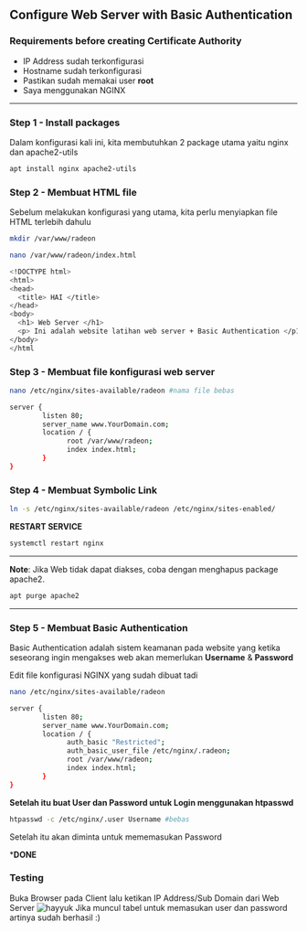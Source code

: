 ## Configure Web Server with Basic Authentication
### Requirements before creating Certificate Authority
- IP Address sudah terkonfigurasi
- Hostname sudah terkonfigurasi
- Pastikan sudah memakai user **root**
- Saya menggunakan NGINX
---
### Step 1 - Install packages
Dalam konfigurasi kali ini, kita membutuhkan 2 package utama yaitu nginx dan apache2-utils
```bash
apt install nginx apache2-utils
```
### Step 2 - Membuat HTML file
Sebelum melakukan konfigurasi yang utama, kita perlu menyiapkan file HTML terlebih dahulu
```bash
mkdir /var/www/radeon
```
```bash
nano /var/www/radeon/index.html
```
```bash
<!DOCTYPE html>
<html>
<head>
  <title> HAI </title>
</head>
<body>
  <h1> Web Server </h1>
  <p> Ini adalah website latihan web server + Basic Authentication </p1>
</body>
</html
```
### Step 3 - Membuat file konfigurasi web server
```bash
nano /etc/nginx/sites-available/radeon #nama file bebas
```
```bash
server {
        listen 80;
        server_name www.YourDomain.com;
        location / {
              root /var/www/radeon;
              index index.html;
        }
}
```
### Step 4 - Membuat Symbolic Link
```bash
ln -s /etc/nginx/sites-available/radeon /etc/nginx/sites-enabled/
```
**RESTART SERVICE**
```bash
systemctl restart nginx
```
---
**Note**: Jika Web tidak dapat diakses, coba dengan menghapus package apache2.
```bash
apt purge apache2
```
---
### Step 5 - Membuat Basic Authentication
Basic Authentication adalah sistem keamanan pada website yang ketika seseorang ingin mengakses web akan memerlukan **Username** & **Password**

Edit file konfigurasi NGINX yang sudah dibuat tadi
```bash
nano /etc/nginx/sites-available/radeon
```
```bash
server {
        listen 80;
        server_name www.YourDomain.com;
        location / {
              auth_basic "Restricted";
              auth_basic_user_file /etc/nginx/.radeon;
              root /var/www/radeon;
              index index.html;
        }
}
```
**Setelah itu buat User dan Password untuk Login menggunakan htpasswd**
```bash
htpasswd -c /etc/nginx/.user Username #bebas
```
Setelah itu akan diminta untuk mememasukan Password

***DONE**

### Testing
Buka Browser pada Client lalu ketikan IP Address/Sub Domain dari Web Server
![hayyuk](https://github.com/hekerff/Client-Server/assets/159868331/82bf8518-03b1-403b-a96f-39f336b9af18)
Jika muncul tabel untuk memasukan user dan password artinya sudah berhasil :)

